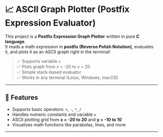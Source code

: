 # 📈 ASCII Graph Plotter (Postfix Expression Evaluator)

This project is a **Postfix Expression Graph Plotter** written in pure **C language**.  
It reads a math expression in **postfix (Reverse Polish Notation)**, evaluates it, and plots it as an ASCII graph right in the terminal!  

> ✅ Supports variable `x`  
> ✅ Plots graph from x = -20 to x = 20  
> ✅ Simple stack-based evaluator  
> ✅ Works in any terminal (Linux, Windows, macOS)

---

## 🚀 Features

- Supports basic operators: `+`, `-`, `*`, `/`
- Handles numeric constants and variable `x`
- ASCII plotting grid from **x = -20 to 20** and **y = -10 to 10**
- Visualizes math functions like parabolas, lines, and more

---
